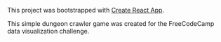 This project was bootstrapped with [Create React App](https://github.com/facebookincubator/create-react-app).

This simple dungeon crawler game was created for the FreeCodeCamp data visualization challenge.  
